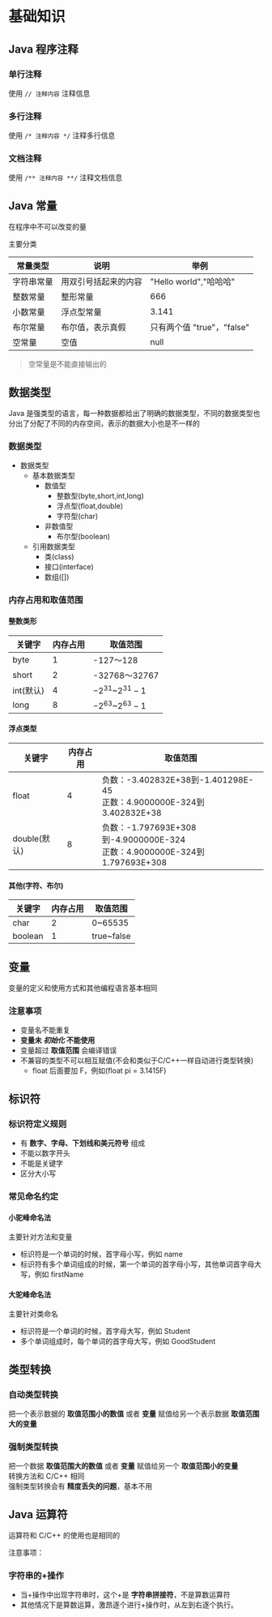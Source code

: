 # 基础知识

## Java 程序注释

### 单行注释

使用 `// 注释内容` 注释信息

### 多行注释

使用 `/* 注释内容 */` 注释多行信息

### 文档注释

使用 `/** 注释内容 **/` 注释文档信息

## Java 常量

在程序中不可以改变的量

主要分类

| 常量类型  | 说明         | 举例                   |
| ----- | ---------- | -------------------- |
| 字符串常量 | 用双引号括起来的内容 | "Hello world","哈哈哈"  |
| 整数常量  | 整形常量       | 666                  |
| 小数常量  | 浮点型常量      | 3.141                |
| 布尔常量  | 布尔值，表示真假   | 只有两个值 "true"，"false" |
| 空常量   | 空值         | null                 |

> 空常量是不能直接输出的

## 数据类型

Java 是强类型的语言，每一种数据都给出了明确的数据类型，不同的数据类型也分出了分配了不同的内存空间，表示的数据大小也是不一样的

### 数据类型

- 数据类型
  - 基本数据类型
    - 数值型
      - 整数型(byte,short,int,long)
      - 浮点型(float,double)
      - 字符型(char)
    - 非数值型
      - 布尔型(boolean)
  - 引用数据类型
    - 类(class)
    - 接口(interface)
    - 数组([])

### 内存占用和取值范围

#### 整数类形

| 关键字     | 内存占用 | 取值范围                 |
| ------- | ---- | -------------------- |
| byte    | 1    | -127～128             |
| short   | 2    | -32768～32767         |
| int(默认) | 4    | $-2^{31}$~$2^{31}-1$ |
| long    | 8    | $-2^{63}$~$2^{63}-1$ |

#### 浮点类型

| 关键字        | 内存占用 | 取值范围                                                                    |
| ---------- | ---- | ----------------------------------------------------------------------- |
| float      | 4    | 负数：-3.402832E+38到-1.401298E-45 <br/> 正数：4.9000000E-324到3.402832E+38     |
| double(默认) | 8    | 负数：-1.797693E+308到-4.9000000E-324 <br/> 正数：4.9000000E-324到1.797693E+308 |

#### 其他(字符、布尔)

| 关键字     | 内存占用 | 取值范围       |
| ------- | ---- | ---------- |
| char    | 2    | 0~65535    |
| boolean | 1    | true~false |

## 变量

变量的定义和使用方式和其他编程语言基本相同

### 注意事项

- 变量名不能重复
- **变量未 _初始化_ 不能使用**
- 变量超过 **取值范围** 会编译错误
- 不兼容的类型不可以相互赋值(不会和类似于C/C++一样自动进行类型转换)
  - float 后面要加 F，例如(float pi = 3.1415F)

## 标识符

### 标识符定义规则

- 有 **数字、字母、下划线和美元符号** 组成
- 不能以数字开头
- 不能是关键字
- 区分大小写

### 常见命名约定

#### 小驼峰命名法

主要针对方法和变量

- 标识符是一个单词的时候，首字母小写，例如 name
- 标识符有多个单词组成的时候，第一个单词的首字母小写，其他单词首字母大写，例如 firstName

#### 大驼峰命名法

主要针对类命名

- 标识符是一个单词的时候，首字母大写，例如 Student
- 多个单词组成时，每个单词的首字母大写，例如 GoodStudent

## 类型转换

### 自动类型转换

把一个表示数据的 **取值范围小的数值** 或者 **变量** 赋值给另一个表示数据 **取值范围大的变量**

### 强制类型转换

把一个数据 **取值范围大的数值** 或者 **变量** 赋值给另一个 **取值范围小的变量**\
转换方法和 C/C++ 相同\
强制类型转换会有 **精度丢失的问题**，基本不用

## Java 运算符

运算符和 C/C++ 的使用也是相同的

注意事项：
### 字符串的+操作
+ 当+操作中出现字符串时，这个+是 **字符串拼接符**，不是算数运算符
+ 其他情况下是算数运算，激昂逐个进行+操作时，从左到右逐个执行。

